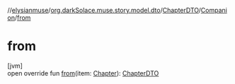 //[elysianmuse](../../../../index.md)/[org.darkSolace.muse.story.model.dto](../../index.md)/[ChapterDTO](../index.md)/[Companion](index.md)/[from](from.md)

# from

[jvm]\
open override fun [from](from.md)(item: [Chapter](../../../org.darkSolace.muse.story.model/-chapter/index.md)): [ChapterDTO](../index.md)
